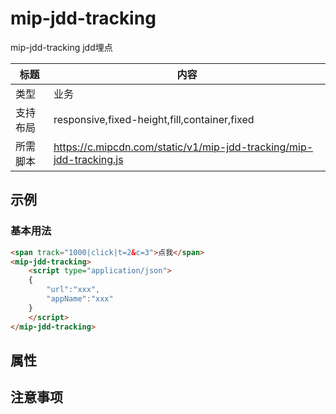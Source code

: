 # mip-jdd-tracking

mip-jdd-tracking jdd埋点

标题|内容
----|----
类型|业务
支持布局|responsive,fixed-height,fill,container,fixed
所需脚本|https://c.mipcdn.com/static/v1/mip-jdd-tracking/mip-jdd-tracking.js

## 示例

### 基本用法
```html
<span track="1000|click|t=2&c=3">点我</span>
<mip-jdd-tracking>
    <script type="application/json">
    {
        "url":"xxx",
        "appName":"xxx"
    }
    </script>
</mip-jdd-tracking>
```

## 属性

## 注意事项

